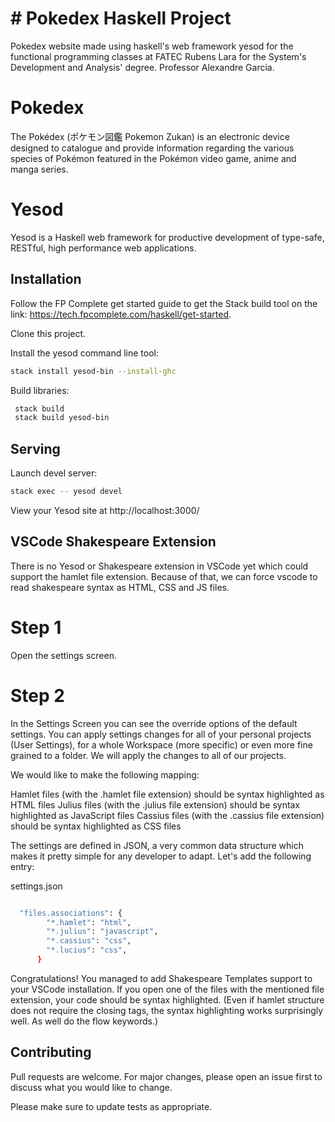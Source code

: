 # # Pokedex Haskell Project
Pokedex website made using haskell's web framework yesod for the functional programming classes at FATEC Rubens Lara for the System's Development and Analysis' degree.
Professor Alexandre Garcia.

# Pokedex

The Pokédex (ポケモン図鑑 Pokemon Zukan) is an electronic device designed to catalogue and provide information regarding the various species of Pokémon featured in the Pokémon video game, anime and manga series.

# Yesod

Yesod is a Haskell web framework for productive development of type-safe, RESTful, high performance web applications.

## Installation

Follow the FP Complete get started guide to get the Stack build tool on the link: https://tech.fpcomplete.com/haskell/get-started.

Clone this project.

Install the yesod command line tool: 
```bash
stack install yesod-bin --install-ghc
```

Build libraries:
```bash
 stack build
 stack build yesod-bin
```
## Serving

Launch devel server: 
```bash
stack exec -- yesod devel
```
View your Yesod site at http://localhost:3000/

## VSCode Shakespeare Extension

There is no Yesod or Shakespeare extension in VSCode yet which could support the hamlet file extension. Because of that, we can force vscode to read shakespeare syntax as HTML, CSS and JS files.

# Step 1

Open the settings screen.

# Step 2

In the Settings Screen you can see the override options of the default settings. You can apply settings changes for all of your personal projects (User Settings), for a whole Workspace (more specific) or even more fine grained to a folder. We will apply the changes to all of our projects.

We would like to make the following mapping:

Hamlet files (with the .hamlet file extension) should be syntax highlighted as HTML files
Julius files (with the .julius file extension) should be syntax highlighted as JavaScript files
Cassius files (with the .cassius file extension) should be syntax highlighted as CSS files

The settings are defined in JSON, a very common data structure which makes it pretty simple for any developer to adapt. Let's add the following entry:

settings.json
```bash

  "files.associations": {
        "*.hamlet": "html",
        "*.julius": "javascript",
        "*.cassius": "css",
        "*.lucius": "css",
      }
```

Congratulations! You managed to add Shakespeare Templates support to your VSCode installation. If you open one of the files with the mentioned file extension, your code should be syntax highlighted. (Even if hamlet structure does not require the closing tags, the syntax highlighting works surprisingly well. As well do the flow keywords.)

## Contributing
Pull requests are welcome. For major changes, please open an issue first to discuss what you would like to change.

Please make sure to update tests as appropriate.
